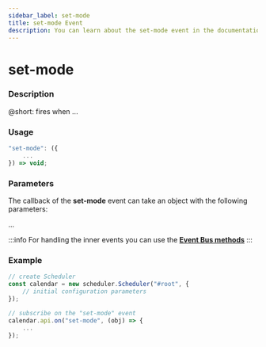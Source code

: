 ```yaml
---
sidebar_label: set-mode
title: set-mode Event
description: You can learn about the set-mode event in the documentation of the DHTMLX JavaScript Scheduler library. Browse developer guides and API reference, try out code examples and live demos, and download a free 30-day evaluation version of DHTMLX Scheduler.
---
```


# set-mode

### Description

@short: fires when ...

### Usage

~~~jsx {}
"set-mode": ({
	...	
}) => void;
~~~

### Parameters

The callback of the **set-mode** event can take an object with the following parameters:

...

:::info
For handling the inner events you can use the [**Event Bus methods**](api/api_overview.md/#event-bus-methods)
:::

### Example

~~~jsx {7-9}
// create Scheduler
const calendar = new scheduler.Scheduler("#root", {
	// initial configuration parameters
});

// subscribe on the "set-mode" event
calendar.api.on("set-mode", (obj) => {
	...
});
~~~
